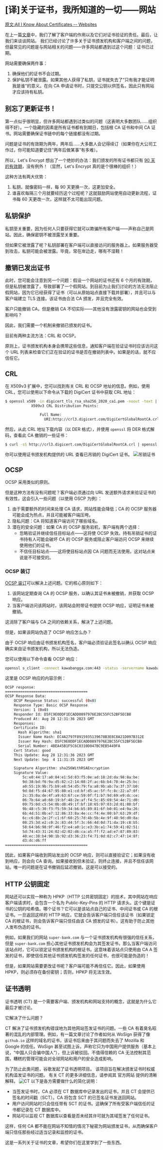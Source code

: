# [译]关于证书，我所知道的一切——网站

[原文:All I Know About Certificates -- Websites](https://www.pixelstech.net/article/1722050937-All-I-Know-About-Certificates----Websites)

在上一篇[文章](https://blog.mocaii.cn/网络协议/[译]关于证书，我所知道的一切——客户端)中，我们了解了客户端的作用以及它们对证书验证的责任。最后，让我们来谈谈网站。 我们已经讨论了许多关于证书颁发机构和客户端之间的问题，但最常见的问题是与网站相关的问题——许多网站都遇到过这个问题：证书已过期。

网站需要确保两件事：

1. 确保他们的证书不会过期。
2. 保护私钥不被泄露。如果其他人获得了私钥，证书就失去了“只有我才能证明我是谁”的意义。在向 CA 申请证书时，只提交公钥以供签名，因此只有网站才应该持有私钥。

## 别忘了更新证书！

第一点似乎很明显，但许多网站都遇到过类似的问题（这表明大多数团队……组织得不好）。一个隐藏的因素是所有证书都有到期日，包括根 CA 证书和中间 CA 证书。网站需要确保证书链中的每个链接都没有过期。

问题是证书的有效期为两年，两年后……大多数人会记得续订（如果你在大公司工作过，你可能知道要记住“两年后做某事”有多难）。

所以，Let's Encrypt 想出了一个绝妙的办法：我们颁发的所有证书都只有 [90 天的有效期](https://letsencrypt.org/2015/11/09/why-90-days)，没有例外！（显然，Let's Encrypt 真的是个很棒的组织！）

这种方法有两大优势：

1. 私钥，就像密码一样，每 90 天更换一次，这更加安全。
2. 谁喜欢每隔三个月就要经历这个过程呢？这就鼓励网站使用自动更新流程，证书每 60 天更改一次，这样就不太可能出现问题。

## 私钥保护

私钥至关重要，因为任何人只要获得它就可以欺骗所有客户端——声称自己是网站。因此，确保密钥不被泄露至关重要。

但如果它被泄露了呢？私钥部署在客户端可以直接访问的服务器上。如果服务器受到攻击，私钥可能会被泄露。毕竟，常在岸边走，哪有不湿鞋！

## 撤销已发出证书

此时，您可能会注意到另一个问题：假设一个网站的证书还有 6 个月的有效期，但是私钥被泄露了，导致部署了一个假网站。到目前为止我们讨论的方法无法阻止假网站，因为它已经获得了证书（可以从原始站点直接下载并部署），并且可以与客户端建立 TLS 连接。该证书由合法 CA 颁发，并且完全有效。

客户只能撤销 CA，但是撤销 CA 不切实际——其他没有泄露密钥的网站也会受到影响吗？

因此，我们需要一个机制来撤销已颁发的证书。

目前有两种主流方法：CRL 和 OCSP。

原则上，证书颁发机构本身会携带这些信息，通知客户端在验证证书时应该访问这个 URL 列表来检查它们正在验证的证书是否在撤销列表中。如果是的话，就不应信任它。

## CRL

在 X509v3 扩展中，您可以找到有关 CRL 和 OCSP 地址的信息。例如，使用 CRL，您可以使用以下命令从下载的 DigiCert 证书中获取 CRL 地址：

```sh
$ openssl x509 -in digicert_tls_rsa_sha256_2020_ca1.pem -noout -text | grep "X509v3 CRL Distribution Points" -A 4
            X509v3 CRL Distribution Points:

                Full Name:
                  URI:http://crl3.digicert.com/DigiCertGlobalRootCA.crl
```

然后，从此 CRL 地址下载内容（以 DER 格式），并使用 `openssl` 将 DER 格式解码，查看此 CA 撤销的一些证书：

```sh
$ curl -sS http://crl3.digicert.com/DigiCertGlobalRootCA.crl | openssl crl -inform DER -text -noout
```

你可以使用证书颁发机构提供的 URL 查看已吊销的 DigiCert 证书。
![吊销证书](https://www.pixelstech.net/article/images/digicert-revoked-certs-crl-1024x564.png)

## OCSP

OCSP 采用类似的原则。

但是这种方法有没有问题呢？客户端必须通过向 URL 发送额外请求来验证证书的有效性，这会引入一些问题（以使用 OSCP 为例）：

1. 由于需要额外的时间来处理 CA 请求，网站性能会降低；CA 的 OCSP 服务器可能会成为热点，并且可能被客户端压垮。
2. 隐私问题：CA 将知道客户端访问了哪些域名。
3. 潜在的安全问题：如果 CA 的 OCSP 服务宕机，客户端有两个选择：
   - 忽略验证并继续信任目标站点——这将使 OCSP 失效。持有吊销证书的证书持有人可能会破坏 CA 的 OCSP 服务或阻止客户端访问 OCSP 来继续使用他们的证书。
   - 不信任目标站点——这将使目标站点因 CA 问题而无法使用，这对站点来说是不可接受的。

### OCSP 装订

[OCSP 装订](https://baike.baidu.com/item/OCSP%E8%A3%85%E8%AE%A2)可以解决上述问题。它的核心原则如下：

1. 该网站定期查询 CA 的 OCSP 服务，以确认其证书未被撤销，并获取 OCSP 响应。
2. 当客户端访问该网站时，该网站会附带证书提供 OCSP 响应，证明证书未被撤销。

这消除了客户端与 CA 之间的依赖关系，解决了上述问题。

但是，如果该网站伪造了 OCSP 响应怎么办？

由于 OCSP 响应由证书颁发机构签名，客户端必须验证此签名以确认 OCSP 响应确实来自证书颁发机构，所以无法伪造。

您可以使用以下命令查看 OCSP 响应：

```sh
openssl s_client -connect kawabangga.com:443 -status -servername kawabangga.com
```

这里是 OCSP 响应的内容示例：

```sh
OCSP response:
======================================
OCSP Response Data:
    OCSP Response Status: successful (0x0)
    Response Type: Basic OCSP Response
    Version: 1 (0x0)
    Responder Id: D5FC9E0DDF1ECADD0897976E2BC55FC52BF5ECB8
    Produced At: Aug 28 12:31:36 2023 GMT
    Responses:
    Certificate ID:
      Hash Algorithm: sha1
      Issuer Name Hash: EC4A2797F8915935139678B3E8C8A21D097B312E
      Issuer Key Hash: D5FC9E0DDF1ECADD0897976E2BC55FC52BF5ECB8
      Serial Number: 4BEA45B1F5C6C0310D047BC9EB5449FA
    Cert Status: good
    This Update: Aug 28 12:31:36 2023 GMT
    Next Update: Sep  4 11:31:35 2023 GMT

    Signature Algorithm: sha256WithRSAEncryption
    Signature Value:
        5c:e0:44:17:a0:84:e1:5d:83:f5:0e:ad:18:2d:da:98:8a:be:
        9d:38:bd:f6:9a:d5:82:c2:14:08:2f:ac:6b:b4:78:4e:25:bc:
        a0:55:19:9b:75:b9:e8:54:d5:79:fa:a8:9b:ab:7a:3f:37:b0:
        9d:8d:f5:d4:67:95:80:e1:cd:bf:d5:ac:5f:fc:8c:22:a7:0f:
        2c:35:0a:de:4f:a9:63:67:ce:59:0f:f1:b7:9d:69:e9:dc:ce:
        06:7b:64:a0:60:19:bf:48:2e:af:f4:5c:85:69:54:4e:71:d0:
        09:75:0d:c5:54:0b:d8:49:1f:bf:18:65:97:03:2d:01:88:bf:
        9b:48:c5:30:f3:f5:59:34:b6:b5:89:81:6f:b0:01:e4:9a:26:
        6b:4d:51:0b:e7:12:86:33:8a:4e:cc:f4:4e:80:b7:63:29:df:
        6c:c6:8b:2e:2f:c1:6f:60:25:7d:4b:5b:4e:9f:48:9d:d0:8a:
        08:25:3d:e2:c0:2c:83:d4:5f:3c:66:4d:0d:71:da:19:c8:b5:
        58:64:b6:98:9f:46:f2:e4:a0:1c:e3:3b:a1:74:59:41:02:51:
        5d:74:43:31:24:02:d2:02:d6:ca:a5:ff:f2:ad:e7:87:89:83:
        40:ec:38:b4:90:1b:92:d3:36:23:f4:71:0d:02:c7:47:14:8f:
        d3:dc:d6:ff
======================================
```

因此，如果客户端收到网站发出的 OCSP 响应，则可以直接验证它；如果没有收到响应，则会向 CA 查询。如果接收到但未验证，则终止连接，并且不信任该网站。唯一的问题是在证书撤销后延迟撤销，这是可以接受的。

## HTTP 公钥固定

网站还可以实现一种称为 HPKP（HTTP 公共密钥固定）的技术，其中网站在响应客户端请求时，会包含一个名为 Public-Key-Pins 的 HTTP 请求头。这个键是证书的公钥的哈希值。哪个证书？它可以是该站点自己的证书、中间证书或 CA 的根证书。一旦返回这样的 HTTP 响应，它就会告诉客户端只信任该证书（如果锁定 CA 的根证书，则会告诉客户端只信任由该 CA 颁发的证书）。这有助于防止其他人发布伪造的证书。

例如，如果我们的网站 `super-bank.com` 与一个证书颁发机构有很强的信任关系，但是 `super-bank.com` 担心其他证书颁发机构会为其签发证书，那么当客户端访问该站点时，它可以锁定证书颁发机构的根证书。这意味着该站点只使用由 CA A 签发的证书，即使信任其他证书颁发机构签发的任何证书，也很可能是伪造的！

但是，如果网站需要更改证书呢？客户端可能不再信任它。因此，如果使用 HPKP，则必须存在备份密钥；否则，HPKP 将无法生效。

## 证书透明

证书透明 (CT) 是一个需要客户端、颁发机构和网站支持的概念，这就是为什么它最后才被讨论。

它解决了什么问题？

CT 解决了证书颁发机构错误地为其他网站签发证书的问题。一些 CA 有着臭名昭著的混乱的内部管理。例如，有一篇文章讨论了作者如何从 WoSign 获得了像 `github.io` 这样的域名的证书，该证书后来由于其问题而失去了 Mozilla 和 Google 的信任。WoSign 甚至试图上诉，声称它只为中国用户提供服务（基本上说，“中国人只会骗中国人”），但上诉被驳回。不值得信赖的 CA 无法控制其范围，糟糕的管理可能会对全球网站和用户的安全造成影响。

为了防止此类问题，谷歌发起了证书透明项目。 该项目旨在解决颁发证书时权威机构滥发证书的问题。 有关 CT 的更多详细信息，请参阅其 官方网站 提供的清晰解释。
![CT](https://www.pixelstech.net/article/images/CT.png)
以下是各方需要做什么的简化说明：

- 当签发证书时，CA 必须在 CT 数据库中记录发出的证书，并且 CT 会提供已签名的时间戳（SCT）。CA 将包含 SCT 的已签名证书发送回网站。
- 用户访问网站时只会信任带有 SCT 的证书。这确保了所有受客户端信任的证书都记录在 CT 数据库中。
- 网站可以监视 CT 数据库以查看是否未经其许可就为其域签发了任何证书。

这样，任何 CA 都不能在网站不知情的情况下秘密为网站颁发证书，从而确保客户端只信任那些经过适当记录和监控的证书。

这是一系列关于证书的文章，希望你们在这里学到了一些东西。
